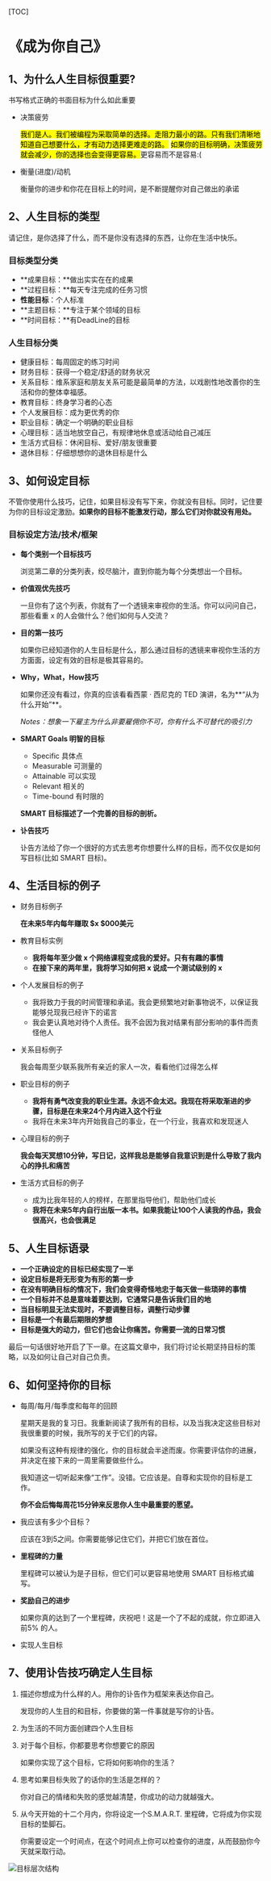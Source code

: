 [TOC]

# 《成为你自己》

## 1、为什么人生目标很重要?

书写格式正确的书面目标为什么如此重要

- 决策疲劳

  <mark>我们是人。我们被编程为采取简单的选择。走阻力最小的路。只有我们清晰地知道自己想要什么，才有动力选择更难走的路。</mark>
  <mark>如果你的目标明确，决策疲劳就会减少，你的选择也会变得更容易。</mark>更容易而不是容易:(

- 衡量(进度)/动机

  衡量你的进步和你花在目标上的时间，是不断提醒你对自己做出的承诺

## 2、人生目标的类型

请记住，是你选择了什么，而不是你没有选择的东西，让你在生活中快乐。

### 目标类型分类

- **成果目标：**做出实实在在的成果
- **过程目标：**每天专注完成的任务习惯
- **性能目标**：个人标准
- **主题目标：**专注于某个领域的目标
- **时间目标：**有DeadLine的目标

### 人生目标分类

- 健康目标：每周固定的练习时间
- 财务目标：获得一个稳定/舒适的财务状况
- 关系目标：维系家庭和朋友关系可能是最简单的方法，以戏剧性地改善你的生活和你的整体幸福感。
- 教育目标：终身学习者的心态
- 个人发展目标：成为更优秀的你
- 职业目标：确定一个明确的职业目标
- 心理目标：适当地放空自己，有规律地休息或活动给自己减压
- 生活方式目标：休闲目标、爱好/朋友很重要
- 退休目标：仔细想想你的退休目标是什么

## 3、如何设定目标

不管你使用什么技巧，记住，如果目标没有写下来，你就没有目标。同时，记住要为你的目标设定激励。**如果你的目标不能激发行动，那么它们对你就没有用处。**

### 目标设定方法/技术/框架

- **每个类别一个目标技巧**

  浏览第二章的分类列表，绞尽脑汁，直到你能为每个分类想出一个目标。

- **价值观优先技巧**

  一旦你有了这个列表，你就有了一个透镜来审视你的生活。你可以问问自己，那些看重 x 的人会做什么？他们如何与人交流？

- **目的第一技巧**

  如果你已经知道你的人生目标是什么，那么通过目标的透镜来审视你生活的方方面面，设定有效的目标是极其容易的。

- **Why，What，How技巧**

  如果你还没有看过，你真的应该看看西蒙 · 西尼克的 TED 演讲，名为**“从为什么开始”**。

  *Notes：想象一下雇主为什么非要雇佣你不可，你有什么不可替代的吸引力*

- **SMART Goals 明智的目标**

  - Specific 具体点
  - Measurable 可测量的
  - Attainable 可以实现
  - Relevant 相关的
  - Time-bound 有时限的

  **SMART 目标描述了一个完善的目标的剖析。**

- **讣告技巧**

  讣告方法给了你一个很好的方式去思考你想要什么样的目标，而不仅仅是如何写目标(比如 SMART 目标)。

## 4、生活目标的例子

- 财务目标例子

  **在未来5年内每年赚取 $x $000美元**

- 教育目标实例

  - **我将每年至少做 x 个网络课程变成我的爱好。只有有趣的事情**
  - **在接下来的两年里，我将学习如何把 x 说成一个测试级别的 x**

- 个人发展目标的例子

  - 我将致力于我的时间管理和承诺。我会更频繁地对新事物说不，以保证我能够兑现我已经许下的诺言
  - 我会更认真地对待个人责任。我不会因为我对结果有部分影响的事件而责怪他人

- 关系目标例子

  我会每周至少联系我所有亲近的家人一次，看看他们过得怎么样

- 职业目标的例子

  - **我将有勇气改变我的职业生涯。永远不会太迟。我现在将采取渐进的步骤，目标是在未来24个月内进入这个行业**
  - 我将在未来3年内开始我自己的事业，在一个行业，我喜欢和发现迷人

- 心理目标的例子

  **我会每天冥想10分钟，写日记，这样我总是能够自我意识到是什么导致了我内心的挣扎和痛苦**

- 生活方式目标的例子

  - 成为比我年轻的人的榜样，在那里指导他们，帮助他们成长
  - **我将在未来5年内自行出版一本书。如果我能让100个人读我的作品，我会很高兴，也会很满足**

## 5、人生目标语录

- **一个正确设定的目标已经实现了一半**
- **设定目标是将无形变为有形的第一步**
- **在没有明确目标的情况下，我们会变得奇怪地忠于每天做一些琐碎的事情**
- **一个目标并不总是意味着要达到，它通常只是告诉我们目的地**
- **当目标明显无法实现时，不要调整目标，调整行动步骤**
- **目标是一个有最后期限的梦想**
- **目标是强大的动力，但它们也会让你痛苦。你需要一流的日常习惯**

最后一句话很好地开启了下一章。在这篇文章中，我们将讨论长期坚持目标的策略，以及如何让自己对自己负责。

## 6、如何坚持你的目标

- 每周/每月/每季度和每年的回顾

  星期天是我的复习日。我重新阅读了我所有的目标，以及当我决定这些目标对我很重要的时候，我所写的关于它们的内容。

  如果没有这种有规律的强化，你的目标就会半途而废。你需要评估你的进展，并决定在接下来的一周里需要做些什么。

  我知道这一切听起来像“工作”。没错。它应该是。自尊和实现你的目标是工作。

  **你不会后悔每周花15分钟来反思你人生中最重要的愿望。**

- 我应该有多少个目标？

  应该在3到5之间。你需要能够记住它们，并把它们放在首位。

- **里程碑的力量**

  里程碑可以被认为是子目标，但它们可以更容易地使用 SMART 目标格式编写。

- **奖励自己的进步**

  如果你真的达到了一个里程碑，庆祝吧！这是一个了不起的成就，你立即进入前5% 的人。

- 实现人生目标

## 7、使用讣告技巧确定人生目标

1. 描述你想成为什么样的人。用你的讣告作为框架来表达你自己。

   发现你的人生目的和目标，你要做的第一件事就是写你的讣告。

2. 为生活的不同方面创建四个人生目标

3. 对于每个目标，你都要思考你想要它的原因

   如果你实现了这个目标，它将如何影响你的生活？

4. 思考如果目标失败了的话你的生活是怎样的？

   你对自己的情绪和失败的感觉越清楚，你成功的动力就越强大。

5. 从今天开始的十二个月内，你将设定一个S.M.A.R.T. 里程碑，它将成为你实现目标的垫脚石。

   你需要设定一个时间点，在这个时间点上你可以检查你的进度，从而鼓励你今天就采取行动。



![目标层次结构](Image/20220607211453924.png)











